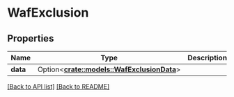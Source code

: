 # WafExclusion

## Properties

Name | Type | Description | Notes
------------ | ------------- | ------------- | -------------
**data** | Option<[**crate::models::WafExclusionData**](WafExclusionData.md)> |  | 

[[Back to API list]](../README.md#documentation-for-api-endpoints) [[Back to README]](../README.md)


